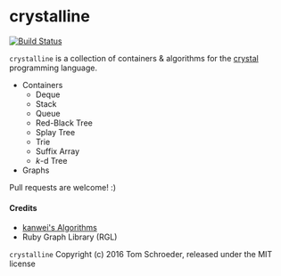 crystalline
===========

[![Build Status](https://travis-ci.org/jtomschroeder/crystalline.svg)](https://travis-ci.org/jtomschroeder/crystalline)

`crystalline` is a collection of containers & algorithms for the [crystal](https://github.com/manastech/crystal) programming language.

- Containers
  - Deque
  - Stack
  - Queue
  - Red-Black Tree
  - Splay Tree
  - Trie
  - Suffix Array
  - _k_-d Tree
- Graphs

Pull requests are welcome! :)

#### Credits
- [kanwei's Algorithms](https://github.com/kanwei/algorithms)
- Ruby Graph Library (RGL)

`crystalline` Copyright (c) 2016 Tom Schroeder, released under the MIT license
